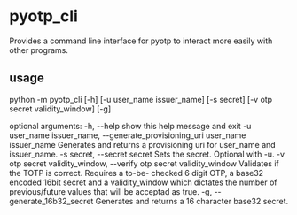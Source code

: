 # pyotp_cli
Provides a command line interface for pyotp to interact more easily with other programs.

## usage
python -m pyotp_cli [-h] [-u user_name issuer_name] [-s secret]
                   [-v otp secret validity_window] [-g]

optional arguments:
  -h, --help            show this help message and exit
  -u user_name issuer_name, --generate_provisioning_uri user_name issuer_name
                        Generates and returns a provisioning uri for user_name
                        and issuer_name.
  -s secret, --secret secret
                        Sets the secret. Optional with -u.
  -v otp secret validity_window, --verify otp secret validity_window
                        Validates if the TOTP is correct. Requires a to-be-
                        checked 6 digit OTP, a base32 encoded 16bit secret and
                        a validity_window which dictates the number of
                        previous/future values that will be acceptad as true.
  -g, --generate_16b32_secret
                        Generates and returns a 16 character base32 secret.
